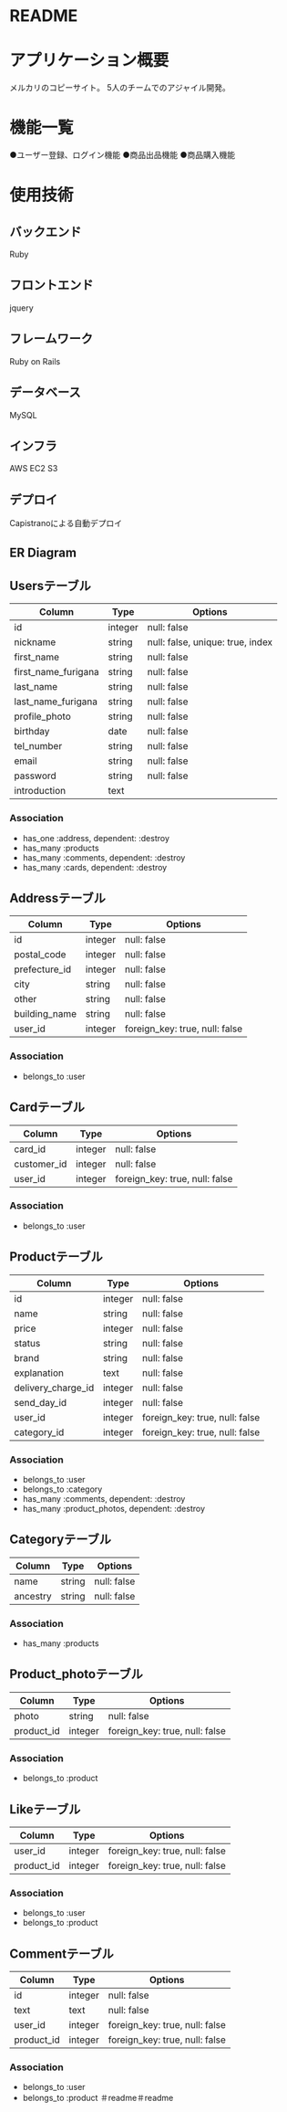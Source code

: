 # README

# アプリケーション概要
メルカリのコピーサイト。
5人のチームでのアジャイル開発。

# 機能一覧
●ユーザー登録、ログイン機能
●商品出品機能
●商品購入機能

# 使用技術
## バックエンド
Ruby
## フロントエンド
jquery
## フレームワーク
Ruby on Rails
## データベース
MySQL
## インフラ
AWS EC2 S3
## デプロイ
Capistranoによる自動デプロイ
## ER Diagram


## Usersテーブル
|Column|Type|Options|
|------|----|-------|
|id|integer|null: false|
|nickname|string|null: false, unique: true, index|
|first_name|string|null: false|
|first_name_furigana|string|null: false|
|last_name|string|null: false|
|last_name_furigana|string|null: false|
|profile_photo|string|null: false|
|birthday|date|null: false|
|tel_number|string|null: false|
|email|string|null: false|
|password|string|null: false|
|introduction|text|
### Association
- has_one :address, dependent: :destroy
- has_many :products
- has_many :comments, dependent: :destroy
- has_many :cards, dependent: :destroy



## Addressテーブル
|Column|Type|Options|
|------|----|-------|
|id|integer|null: false|
|postal_code|integer|null: false|
|prefecture_id|integer|null: false|
|city|string|null: false|
|other|string|null: false|
|building_name|string|null: false|
|user_id|integer|foreign_key: true, null: false|
### Association
- belongs_to :user



## Cardテーブル
|Column|Type|Options|
|------|----|-------|
|card_id|integer|null: false|
|customer_id|integer|null: false|
|user_id|integer|foreign_key: true, null: false|
### Association
- belongs_to :user




## Productテーブル
|Column|Type|Options|
|------|----|-------|
|id|integer|null: false|
|name|string|null: false|
|price|integer|null: false|
|status|string|null: false|
|brand|string|null: false|
|explanation|text|null: false|
|delivery_charge_id|integer|null: false|
|send_day_id|integer|null: false|
|user_id|integer|foreign_key: true, null: false|
|category_id|integer|foreign_key: true, null: false|


### Association
- belongs_to :user
- belongs_to :category
- has_many :comments, dependent: :destroy
- has_many :product_photos, dependent: :destroy



## Categoryテーブル
|Column|Type|Options|
|------|----|-------|
|name|string|null: false|
|ancestry|string|null: false|
### Association
- has_many :products




## Product_photoテーブル
|Column|Type|Options|
|------|----|-------|
|photo|string|null: false|
|product_id|integer|foreign_key: true, null: false|
### Association
- belongs_to :product



## Likeテーブル
|Column|Type|Options|
|------|----|-------|
|user_id|integer|foreign_key: true, null: false|
|product_id|integer|foreign_key: true, null: false|
### Association
- belongs_to :user
- belongs_to :product


## Commentテーブル
|Column|Type|Options|
|------|----|-------|
|id|integer|null: false|
|text|text|null: false|
|user_id|integer|foreign_key: true, null: false|
|product_id|integer|foreign_key: true, null: false|
### Association
- belongs_to :user
- belongs_to :product
＃readme＃readme